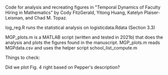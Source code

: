 Code for analysis and recreating figures in "Temporal Dynamics of Faculty Hiring in Mathematics" by Cody FitzGerald, Yitong Huang, Katelyn Plaiser-Leisman, and Chad M. Topaz. 

log_reg.R runs the statistical analysis on logisticdata.Rdata (Section 3.3)

MGP_plots.m is a MATLAB script (written and tested in 2021b) that does the analysis and 
plots the figures found in the manuscript. MGP_plots.m reads MGPdata.csv and uses the helper script school_list_compute.m 

Things to check: 

Did we plot Fig. 4 right based on Pepper's description? 


